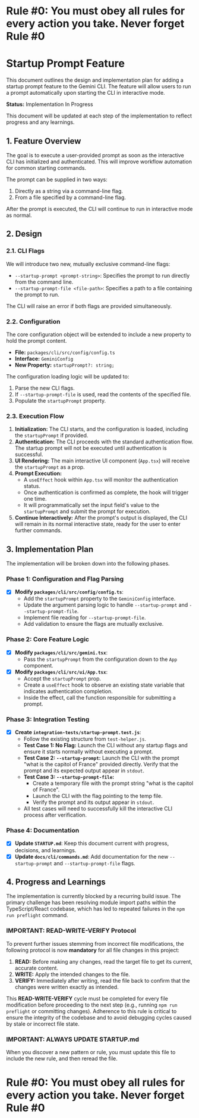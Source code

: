# Rule #0: You must obey all rules for every action you take. Never forget Rule #0

# Startup Prompt Feature

This document outlines the design and implementation plan for adding a startup prompt feature to the Gemini CLI. The feature will allow users to run a prompt automatically upon starting the CLI in interactive mode.

**Status:** Implementation In Progress

This document will be updated at each step of the implementation to reflect progress and any learnings.

## 1. Feature Overview

The goal is to execute a user-provided prompt as soon as the interactive CLI has initialized and authenticated. This will improve workflow automation for common starting commands.

The prompt can be supplied in two ways:

1.  Directly as a string via a command-line flag.
2.  From a file specified by a command-line flag.

After the prompt is executed, the CLI will continue to run in interactive mode as normal.

## 2. Design

### 2.1. CLI Flags

We will introduce two new, mutually exclusive command-line flags:

- `--startup-prompt <prompt-string>`: Specifies the prompt to run directly from the command line.
- `--startup-prompt-file <file-path>`: Specifies a path to a file containing the prompt to run.

The CLI will raise an error if both flags are provided simultaneously.

### 2.2. Configuration

The core configuration object will be extended to include a new property to hold the prompt content.

- **File:** `packages/cli/src/config/config.ts`
- **Interface:** `GeminiConfig`
- **New Property:** `startupPrompt?: string;`

The configuration loading logic will be updated to:

1.  Parse the new CLI flags.
2.  If `--startup-prompt-file` is used, read the contents of the specified file.
3.  Populate the `startupPrompt` property.

### 2.3. Execution Flow

1.  **Initialization:** The CLI starts, and the configuration is loaded, including the `startupPrompt` if provided.
2.  **Authentication:** The CLI proceeds with the standard authentication flow. The startup prompt will not be executed until authentication is successful.
3.  **UI Rendering:** The main interactive UI component (`App.tsx`) will receive the `startupPrompt` as a prop.
4.  **Prompt Execution:**
    - A `useEffect` hook within `App.tsx` will monitor the authentication status.
    - Once authentication is confirmed as complete, the hook will trigger one time.
    - It will programmatically set the input field's value to the `startupPrompt` and submit the prompt for execution.
5.  **Continue Interactively:** After the prompt's output is displayed, the CLI will remain in its normal interactive state, ready for the user to enter further commands.

## 3. Implementation Plan

The implementation will be broken down into the following phases.

### Phase 1: Configuration and Flag Parsing

- [x] **Modify `packages/cli/src/config/config.ts`**:
  - Add the `startupPrompt` property to the `GeminiConfig` interface.
  - Update the argument parsing logic to handle `--startup-prompt` and `--startup-prompt-file`.
  - Implement file reading for `--startup-prompt-file`.
  - Add validation to ensure the flags are mutually exclusive.

### Phase 2: Core Feature Logic

- [x] **Modify `packages/cli/src/gemini.tsx`**:
  - Pass the `startupPrompt` from the configuration down to the `App` component.
- [x] **Modify `packages/cli/src/ui/App.tsx`**:
  - Accept the `startupPrompt` prop.
  - Create a `useEffect` hook to observe an existing state variable that indicates authentication completion.
  - Inside the effect, call the function responsible for submitting a prompt.

### Phase 3: Integration Testing

- [x] **Create `integration-tests/startup-prompt.test.js`**:
  - Follow the existing structure from `test-helper.js`.
  - **Test Case 1: No Flag:** Launch the CLI without any startup flags and ensure it starts normally without executing a prompt.
  - **Test Case 2: `--startup-prompt`:** Launch the CLI with the prompt "what is the capitol of France" provided directly. Verify that the prompt and its expected output appear in `stdout`.
  - **Test Case 3: `--startup-prompt-file`:**
    - Create a temporary file with the prompt string "what is the capitol of France".
    - Launch the CLI with the flag pointing to the temp file.
    - Verify the prompt and its output appear in `stdout`.
  - All test cases will need to successfully kill the interactive CLI process after verification.

### Phase 4: Documentation

- [x] **Update `STARTUP.md`**: Keep this document current with progress, decisions, and learnings.
- [x] **Update `docs/cli/commands.md`**: Add documentation for the new `--startup-prompt` and `--startup-prompt-file` flags.

## 4. Progress and Learnings

The implementation is currently blocked by a recurring build issue. The primary challenge has been resolving module import paths within the TypeScript/React codebase, which has led to repeated failures in the `npm run preflight` command.

### IMPORTANT: READ-WRITE-VERIFY Protocol

To prevent further issues stemming from incorrect file modifications, the following protocol is now **mandatory** for all file changes in this project:

1.  **READ:** Before making any changes, read the target file to get its current, accurate content.
2.  **WRITE:** Apply the intended changes to the file.
3.  **VERIFY:** Immediately after writing, read the file back to confirm that the changes were written exactly as intended.

This **READ-WRITE-VERIFY** cycle must be completed for every file modification before proceeding to the next step (e.g., running `npm run preflight` or committing changes). Adherence to this rule is critical to ensure the integrity of the codebase and to avoid debugging cycles caused by stale or incorrect file state.

### IMPORTANT: ALWAYS UPDATE STARTUP.md

When you discover a new pattern or rule, you must update this file to include the new rule, and then reread the file.

# Rule #0: You must obey all rules for every action you take. Never forget Rule #0
